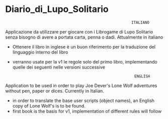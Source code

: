 Diario_di_Lupo_Solitario
========================

                                                            ITALIANO

Applicazione da utilizzare per giocare con i Librogame di Lupo Solitario senza bisogno di avere a portata carta, penna o dadi. Attualmente in italiano

- Ottenere il libro in inglese è un buon riferimento per la traduzione del linguaggio interno del libro
- verranno usate per la v1 le regole solo del primo libro, implementando quelle dei seguenti nelle versioni successive

                                                            ENGLISH

Application to be used in order to play Joe Dever's Lone Wolf adventures without pen, paper or dices. Currently in Italian.

- in order to translate the base user scripts (object names), an English copy of Lone Wolf's is to be found.
- first book is the basis for v1, implementation of different rules will follow
